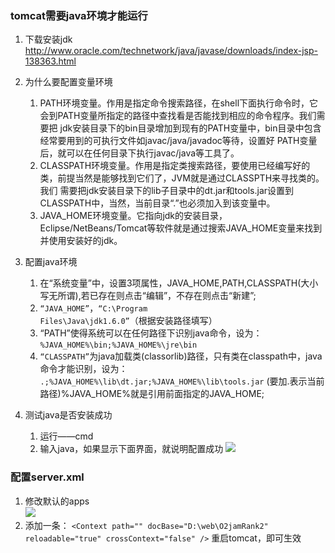 ### tomcat需要java环境才能运行
1. 下载安装jdk
http://www.oracle.com/technetwork/java/javase/downloads/index-jsp-138363.html
2. 为什么要配置变量环境
    1. PATH环境变量。作用是指定命令搜索路径，在shell下面执行命令时，它会到PATH变量所指定的路径中查找看是否能找到相应的命令程序。我们需要把 jdk安装目录下的bin目录增加到现有的PATH变量中，bin目录中包含经常要用到的可执行文件如javac/java/javadoc等待，设置好 PATH变量后，就可以在任何目录下执行javac/java等工具了。 
    2. CLASSPATH环境变量。作用是指定类搜索路径，要使用已经编写好的类，前提当然是能够找到它们了，JVM就是通过CLASSPTH来寻找类的。我们 需要把jdk安装目录下的lib子目录中的dt.jar和tools.jar设置到CLASSPATH中，当然，当前目录“.”也必须加入到该变量中。 
    3. JAVA_HOME环境变量。它指向jdk的安装目录，Eclipse/NetBeans/Tomcat等软件就是通过搜索JAVA_HOME变量来找到并使用安装好的jdk。 
3. 配置java环境
    1. 在“系统变量”中，设置3项属性，JAVA_HOME,PATH,CLASSPATH(大小写无所谓),若已存在则点击“编辑”，不存在则点击“新建”;
    2. `“JAVA_HOME”`，`“C:\Program Files\Java\jdk1.6.0”`（根据安装路径填写）
    3. “PATH”使得系统可以在任何路径下识别java命令，设为：
    `%JAVA_HOME%\bin;%JAVA_HOME%\jre\bin`
    4. `“CLASSPATH”`为java加载类(classorlib)路径，只有类在classpath中，java命令才能识别，设为：
    `.;%JAVA_HOME%\lib\dt.jar;%JAVA_HOME%\lib\tools.jar`
    (要加.表示当前路径)%JAVA_HOME%就是引用前面指定的JAVA_HOME;

4. 测试java是否安装成功
    1. 运行——cmd
    2. 输入java，如果显示下面界面，就说明配置成功
![](http://7xpp6e.com1.z0.glb.clouddn.com/2016-09-27-15%3A53%3A24.jpg)

### 配置server.xml
1. 修改默认的apps  
![](http://7xpp6e.com1.z0.glb.clouddn.com/2016-09-27-15%3A55%3A33.jpg)
2. 添加一条：
`<Context path="" docBase="D:\web\O2jamRank2" reloadable="true" crossContext="false" />`
重启tomcat，即可生效
